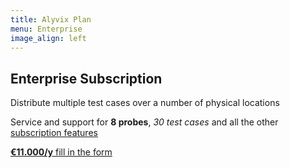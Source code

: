 ```yaml
---
title: Alyvix Plan
menu: Enterprise
image_align: left
---
```


## **Enterprise** Subscription

Distribute multiple test cases over a number of physical locations

Service and support for **8 probes**, *30 test cases* and all the other [subscription features](#plans)

[**€11.000/y**  fill in the form](..\_subscription_enterprise\contact_form?classes=btn,btn-success,btn-lg&target=_blank)
